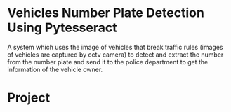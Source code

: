 # Vehicles Number Plate Detection Using Pytesseract
A system which uses the image of vehicles that break traffic rules (images of vehicles are captured by cctv camera) to detect and extract the number from the number plate and send it to the police department to get the information of the vehicle owner.
# Project 

